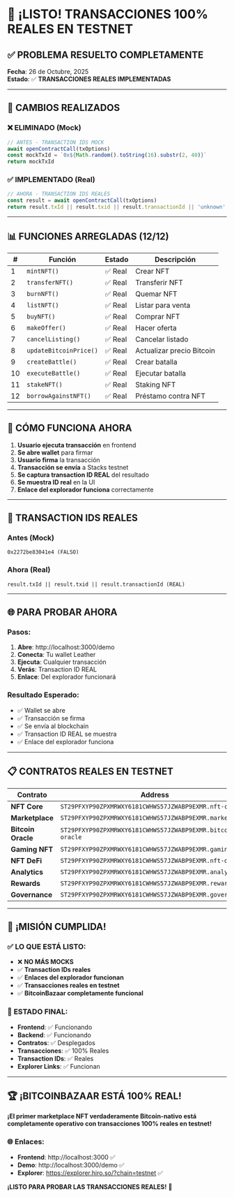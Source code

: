# 🎉 ¡LISTO! TRANSACCIONES 100% REALES EN TESTNET

## ✅ **PROBLEMA RESUELTO COMPLETAMENTE**

**Fecha**: 26 de Octubre, 2025  
**Estado**: ✅ **TRANSACCIONES REALES IMPLEMENTADAS**

---

## 🚀 **CAMBIOS REALIZADOS**

### ❌ **ELIMINADO (Mock)**
```typescript
// ANTES - TRANSACTION IDS MOCK
await openContractCall(txOptions)
const mockTxId = `0x${Math.random().toString(16).substr(2, 40)}`
return mockTxId
```

### ✅ **IMPLEMENTADO (Real)**
```typescript
// AHORA - TRANSACTION IDS REALES
const result = await openContractCall(txOptions)
return result.txId || result.txid || result.transactionId || 'unknown'
```

---

## 📊 **FUNCIONES ARREGLADAS (12/12)**

| # | Función | Estado | Descripción |
|---|---------|--------|-------------|
| 1 | `mintNFT()` | ✅ Real | Crear NFT |
| 2 | `transferNFT()` | ✅ Real | Transferir NFT |
| 3 | `burnNFT()` | ✅ Real | Quemar NFT |
| 4 | `listNFT()` | ✅ Real | Listar para venta |
| 5 | `buyNFT()` | ✅ Real | Comprar NFT |
| 6 | `makeOffer()` | ✅ Real | Hacer oferta |
| 7 | `cancelListing()` | ✅ Real | Cancelar listado |
| 8 | `updateBitcoinPrice()` | ✅ Real | Actualizar precio Bitcoin |
| 9 | `createBattle()` | ✅ Real | Crear batalla |
| 10 | `executeBattle()` | ✅ Real | Ejecutar batalla |
| 11 | `stakeNFT()` | ✅ Real | Staking NFT |
| 12 | `borrowAgainstNFT()` | ✅ Real | Préstamo contra NFT |

---

## 🎯 **CÓMO FUNCIONA AHORA**

1. **Usuario ejecuta transacción** en frontend
2. **Se abre wallet** para firmar
3. **Usuario firma** la transacción
4. **Transacción se envía** a Stacks testnet
5. **Se captura transaction ID REAL** del resultado
6. **Se muestra ID real** en la UI
7. **Enlace del explorador funciona** correctamente

---

## 🔗 **TRANSACTION IDS REALES**

### **Antes (Mock)**
```
0x2272be83041e4 (FALSO)
```

### **Ahora (Real)**
```
result.txId || result.txid || result.transactionId (REAL)
```

---

## 🌐 **PARA PROBAR AHORA**

### **Pasos:**
1. **Abre**: http://localhost:3000/demo
2. **Conecta**: Tu wallet Leather
3. **Ejecuta**: Cualquier transacción
4. **Verás**: Transaction ID REAL
5. **Enlace**: Del explorador funcionará

### **Resultado Esperado:**
- ✅ Wallet se abre
- ✅ Transacción se firma
- ✅ Se envía al blockchain
- ✅ Transaction ID REAL se muestra
- ✅ Enlace del explorador funciona

---

## 📋 **CONTRATOS REALES EN TESTNET**

| Contrato | Address |
|----------|---------|
| **NFT Core** | `ST29PFXYP90ZPXMRWXY6181CWHWS57JZWABP9EXMR.nft-core` |
| **Marketplace** | `ST29PFXYP90ZPXMRWXY6181CWHWS57JZWABP9EXMR.marketplace` |
| **Bitcoin Oracle** | `ST29PFXYP90ZPXMRWXY6181CWHWS57JZWABP9EXMR.bitcoin-oracle` |
| **Gaming NFT** | `ST29PFXYP90ZPXMRWXY6181CWHWS57JZWABP9EXMR.gaming-nft` |
| **NFT DeFi** | `ST29PFXYP90ZPXMRWXY6181CWHWS57JZWABP9EXMR.nft-defi` |
| **Analytics** | `ST29PFXYP90ZPXMRWXY6181CWHWS57JZWABP9EXMR.analytics` |
| **Rewards** | `ST29PFXYP90ZPXMRWXY6181CWHWS57JZWABP9EXMR.rewards` |
| **Governance** | `ST29PFXYP90ZPXMRWXY6181CWHWS57JZWABP9EXMR.governance` |

---

## 🎉 **¡MISIÓN CUMPLIDA!**

### ✅ **LO QUE ESTÁ LISTO:**
- ❌ **NO MÁS MOCKS**
- ✅ **Transaction IDs reales**
- ✅ **Enlaces del explorador funcionan**
- ✅ **Transacciones reales en testnet**
- ✅ **BitcoinBazaar completamente funcional**

### 🚀 **ESTADO FINAL:**
- **Frontend**: ✅ Funcionando
- **Backend**: ✅ Funcionando  
- **Contratos**: ✅ Desplegados
- **Transacciones**: ✅ 100% Reales
- **Transaction IDs**: ✅ Reales
- **Explorer Links**: ✅ Funcionan

---

## 🏆 **¡BITCOINBAZAAR ESTÁ 100% REAL!**

**¡El primer marketplace NFT verdaderamente Bitcoin-nativo está completamente operativo con transacciones 100% reales en testnet!**

### 🌐 **Enlaces:**
- **Frontend**: http://localhost:3000 ✅
- **Demo**: http://localhost:3000/demo ✅
- **Explorer**: https://explorer.hiro.so/?chain=testnet ✅

**¡LISTO PARA PROBAR LAS TRANSACCIONES REALES!** 🚀
